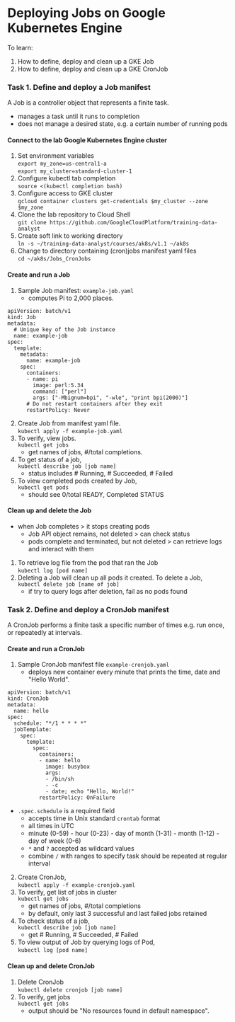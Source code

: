 # Deploying Jobs on Google Kubernetes Engine

To learn:
1. How to define, deploy and clean up a GKE Job
2. How to define, deploy and clean up a GKE CronJob

### Task 1. Define and deploy a Job manifest
A Job is a controller object that represents a finite task.
  - manages a task until it runs to completion
  - does not manage a desired state, e.g. a certain number of running pods

#### Connect to the lab Google Kubernetes Engine cluster
1. Set environment variables  
`export my_zone=us-central1-a`  
`export my_cluster=standard-cluster-1`
2. Configure kubectl tab completion  
`source <(kubectl completion bash)`
3. Configure access to GKE cluster  
`gcloud container clusters get-credentials $my_cluster --zone $my_zone`
4. Clone the lab repository to Cloud Shell  
`git clone https://github.com/GoogleCloudPlatform/training-data-analyst`
5. Create soft link to working directory  
`ln -s ~/training-data-analyst/courses/ak8s/v1.1 ~/ak8s`
6. Change to directory containing (cron)jobs manifest yaml files  
`cd ~/ak8s/Jobs_CronJobs`

#### Create and run a Job
1. Sample Job manifest: `example-job.yaml`
    - computes Pi to 2,000 places.
```
apiVersion: batch/v1
kind: Job
metadata:
  # Unique key of the Job instance
  name: example-job
spec:
  template:
    metadata:
      name: example-job
    spec:
      containers:
      - name: pi
        image: perl:5.34
        command: ["perl"]
        args: ["-Mbignum=bpi", "-wle", "print bpi(2000)"]
      # Do not restart containers after they exit
      restartPolicy: Never
```
2. Create Job from manifest yaml file.  
`kubectl apply -f example-job.yaml`
3. To verify, view jobs.  
`kubectl get jobs`  
    - get names of jobs, #/total completions.
4. To get status of a job,  
`kubectl describe job [job name]`
    - status includes # Running, # Succeeded, # Failed
5. To view completed pods created by Job,  
`kubectl get pods`  
    - should see 0/total READY, Completed STATUS

#### Clean up and delete the Job
- when Job completes > it stops creating pods
  - Job API object remains, not deleted > can check status
  - pods complete and terminated, but not deleted > can retrieve logs and interact with them
1. To retrieve log file from the pod that ran the Job  
`kubectl log [pod name]`
2. Deleting a Job will clean up all pods it created. To delete a Job,  
`kubectl delete job [name of job]`
    - if try to query logs after deletion, fail as no pods found

### Task 2. Define and deploy a CronJob manifest
A CronJob performs a finite task a specific number of times e.g. run once, or repeatedly at intervals.

#### Create and run a CronJob
1. Sample CronJob manifest file `example-cronjob.yaml`
    - deploys new container every minute that prints the time, date and "Hello World".
```
apiVersion: batch/v1
kind: CronJob
metadata:
  name: hello
spec:
  schedule: "*/1 * * * *"
  jobTemplate:
    spec:
      template:
        spec:
          containers:
          - name: hello
            image: busybox
            args:
            - /bin/sh
            - -c
            - date; echo "Hello, World!"
          restartPolicy: OnFailure
```

  - `.spec.schedule` is a required field
    - accepts time in Unix standard `crontab` format
    - all times in UTC
    - minute (0-59) - hour (0-23) - day of month (1-31) - month (1-12) - day of week (0-6)
    - `*` and `?` accepted as wildcard values
    - combine `/` with ranges to specify task should be repeated at regular interval

2. Create CronJob,  
`kubectl apply -f example-cronjob.yaml`
3. To verify, get list of jobs in cluster   
`kubectl get jobs`
    - get names of jobs, #/total completions
    - by default, only last 3 successful and last failed jobs retained
4. To check status of a job,  
`kubectl describe job [job name]`
    - get # Running, # Succeeded, # Failed
5. To view output of Job by querying logs of Pod,  
`kubectl log [pod name]` 

#### Clean up and delete CronJob
1. Delete CronJob  
`kubectl delete cronjob [job name]`
2. To verify, get jobs  
`kubectl get jobs`
    - output should be "No resources found in default namespace".

